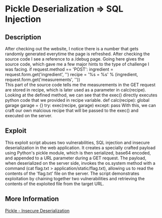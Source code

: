 # Pickle Deserialization => SQL Injection

## Description

After checking out the website, I notice there is a number that gets randomly generated everytime the page is refreshed. After checking the source code I see a reference to a /debug page. Going here gives the source code, which gave me a few major hints to the type of challenge I was facing. if request.method == 'POST':
        ingredient = request.form.get('ingredient', '')
        recipe = '%s = %s' % (ingredient, request.form.get('measurements', ''))  
This part of the source code tells me the measurements in the GET request are stored in recipe, which is later used as a parameter in calc(recipe). Looking at the defined method, we can see that the exec() directly executes python code that we provided in recipe variable. 
def calc(recipe):
        global garage
        garage = {}
        try: exec(recipe, garage)
        except: pass
With this, we can craft our own malcious recipe that will be passed to the exec() and executed on the server. 

## Exploit

This exploit script abuses two vulnerabilities, SQL injection and insecure deserialization in the web application. It creates a specially crafted payload using Python's pickle module, which is then serialized, base64 encoded, and appended to a URL parameter during a GET request. The payload, when deserialized on the server side, invokes the os.system method with a command (cat flag.txt > application/static/flag.txt), allowing us to read the contents of the 'flag.txt' file on the server. The script demonstrates exploitation by chaining together two vulnerabilities and retrieving the contents of the exploited file from the target URL.

## More Information

[Pickle - Insecure Deserialization](https://blog.securelayer7.net/insecure-deserialization-attack-in-python-application/)

